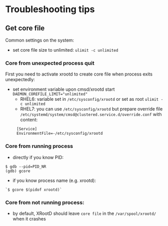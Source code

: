 # Troubleshooting tips

## Get core file
Common settings on the system:
* set core file size to unlimited: `ulimit -c unlimited`

### Core from unexpected process quit

First you need to activate xrootd to create core file when process exits unexpectedly:

* set environment variable upon cmsd/xrootd start `DAEMON_COREFILE_LIMIT="unlimited"`
  * RHEL6: variable set in `/etc/sysconfig/xrootd` or set as root `ulimit -c unlimited`
  * RHEL7: you can use `/etc/sysconfig/xrootd` but prepare override file `/etc/systemd/system/cmsd@clustered.service.d/override.conf` with content:
```
     [Service]
     EnvironmentFile=-/etc/sysconfig/xrootd
```

### Core from running process
* directly if you know PID: 
```
$ gdb --pid=PID_NR
(gdb) gcore
```

* if you know process name (e.g. xrootd):
```
`$ gcore $(pidof xrootd)`
```

### Core from not running process:
* by default, XRootD should leave `core file` in the `/var/spool/xrootd/` when it crashes
